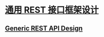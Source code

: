 # [通用 REST 接口框架设计](https://aiportal.github.io/GenericRestAPI)
## [Generic REST API Design](https://aiportal.github.io/GenericRestAPI)
